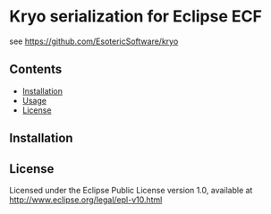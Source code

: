 # Kryo serialization for Eclipse ECF

see https://github.com/EsotericSoftware/kryo


## Contents

- [Installation](#installation)
- [Usage](#usage)
- [License](#license)

## Installation

## License

Licensed under the Eclipse Public License version 1.0, available at
http://www.eclipse.org/legal/epl-v10.html
